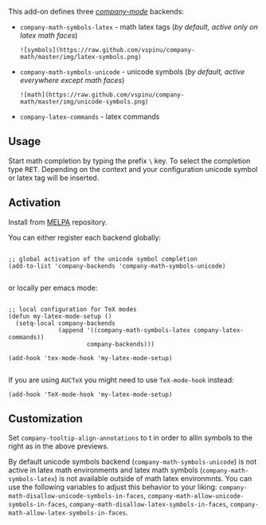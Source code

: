 This add-on defines three *[company-mode](http://company-mode.github.io/)* backends:

* `company-math-symbols-latex`	- math latex tags (_by default, active only on latex math faces_)

      ![symbols](https://raw.github.com/vspinu/company-math/master/img/latex-symbols.png)

* `company-math-symbols-unicode`	- unicode symbols (_by default, active everywhere except math faces_)

      ![math](https://raw.github.com/vspinu/company-math/master/img/unicode-symbols.png)

* `company-latex-commands` 		- latex commands 

## Usage ##

Start math completion by typing the prefix <kbd>`\`</kbd> key. To select the
completion type <kbd>RET</kbd>. Depending on the context and your configuration
unicode symbol or latex tag will be inserted.

## Activation ##

Install from [MELPA](http://melpa.milkbox.net/) repository.

You can either register each backend globally:


```elisp

;; global activation of the unicode symbol completion 
(add-to-list 'company-backends 'company-math-symbols-unicode)


```

or locally per emacs mode:


```elisp

;; local configuration for TeX modes
(defun my-latex-mode-setup ()
  (setq-local company-backends
              (append '((company-math-symbols-latex company-latex-commands))
                      company-backends)))

(add-hook 'tex-mode-hook 'my-latex-mode-setup)
 
```

If you are using `AUCTeX` you might need to use `TeX-mode-hook` instead:

```elisp
(add-hook 'TeX-mode-hook 'my-latex-mode-setup)
```

## Customization ##

Set `company-tooltip-align-annotations` to t in order to allin symbols to the
right as in the above previews.

By default unicode symbols backend (`company-math-symbols-unicode`) is not
active in latex math environments and latex math symbols
(`company-math-symbols-latex`) is not available outside of math latex
environmnts. You can use the following variables to adjust this behavior to your
liking: `company-math-disallow-unicode-symbols-in-faces`,
`company-math-allow-unicode-symbols-in-faces`,
`company-math-disallow-latex-symbols-in-faces`,
`company-math-allow-latex-symbols-in-faces`.
 
